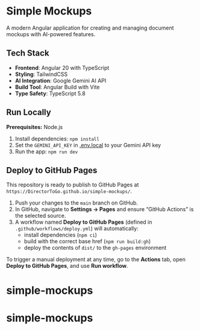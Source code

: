 # Simple Mockups

A modern Angular application for creating and managing document mockups with AI-powered features.

## Tech Stack

- **Frontend**: Angular 20 with TypeScript
- **Styling**: TailwindCSS
- **AI Integration**: Google Gemini AI API
- **Build Tool**: Angular Build with Vite
- **Type Safety**: TypeScript 5.8

## Run Locally

**Prerequisites:** Node.js

1. Install dependencies:
   `npm install`
2. Set the `GEMINI_API_KEY` in [.env.local](.env.local) to your Gemini API key
3. Run the app:
   `npm run dev`

## Deploy to GitHub Pages

This repository is ready to publish to GitHub Pages at `https://DirectorToGo.github.io/simple-mockups/`.

1. Push your changes to the `main` branch on GitHub.
2. In GitHub, navigate to **Settings → Pages** and ensure “GitHub Actions” is the selected source.
3. A workflow named **Deploy to GitHub Pages** (defined in `.github/workflows/deploy.yml`) will automatically:
   - install dependencies (`npm ci`)
   - build with the correct base href (`npm run build:gh`)
   - deploy the contents of `dist/` to the `gh-pages` environment

To trigger a manual deployment at any time, go to the **Actions** tab, open **Deploy to GitHub Pages**, and use **Run workflow**.
# simple-mockups
# simple-mockups
